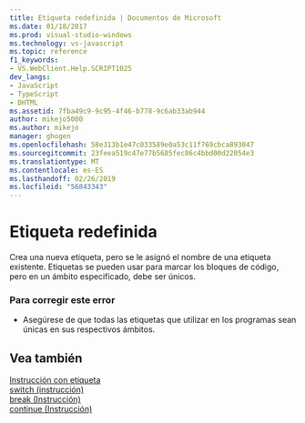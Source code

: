 ```yaml
---
title: Etiqueta redefinida | Documentos de Microsoft
ms.date: 01/18/2017
ms.prod: visual-studio-windows
ms.technology: vs-javascript
ms.topic: reference
f1_keywords:
- VS.WebClient.Help.SCRIPT1025
dev_langs:
- JavaScript
- TypeScript
- DHTML
ms.assetid: 7fba49c9-9c95-4f46-b778-9c6ab33ab944
author: mikejo5000
ms.author: mikejo
manager: ghogen
ms.openlocfilehash: 58e313b1e47c033589e0a53c11f769cbca893047
ms.sourcegitcommit: 23feea519c47e77b5685fec86c4bbd00d22054e3
ms.translationtype: MT
ms.contentlocale: es-ES
ms.lasthandoff: 02/26/2019
ms.locfileid: "56843343"
---
```

# <a name="label-redefined"></a>Etiqueta redefinida
Crea una nueva etiqueta, pero se le asignó el nombre de una etiqueta existente. Etiquetas se pueden usar para marcar los bloques de código, pero en un ámbito especificado, debe ser únicos.  
  
### <a name="to-correct-this-error"></a>Para corregir este error  
  
-   Asegúrese de que todas las etiquetas que utilizar en los programas sean únicas en sus respectivos ámbitos.  
  
## <a name="see-also"></a>Vea también  
 [Instrucción con etiqueta](../../javascript/reference/labeled-statement-javascript.md)   
 [switch (instrucción)](../../javascript/reference/switch-statement-javascript.md)   
 [break (Instrucción)](../../javascript/reference/break-statement-javascript.md)   
 [continue (Instrucción)](../../javascript/reference/continue-statement-javascript.md)
